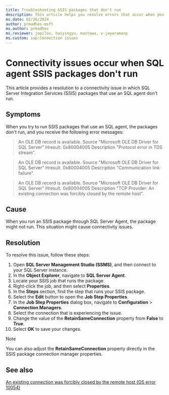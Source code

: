 ```yaml
---
title: Troubleshooting SSIS packages that don't run
description: This article helps you resolve errors that occur when you try to run SSIS packages by using SQL Server Agent.
ms.date: 02/26/2024
author: prmadhes-msft
ms.author: prmadhes
ms.reviewer: jopilov, haiyingyu, mastewa, v-jayaramanp
ms.custom: sap:Connection issues
---
```


# Connectivity issues occur when SQL agent SSIS packages don't run

This article provides a resolution to a connectivity issue in which SQL Server Integration Services (SSIS) packages that use an SQL agent don't run.

## Symptoms

When you try to run SSIS packages that use an SQL agent, the packages don't run, and you receive the following error messages:

> An OLE DB record is available. Source "Microsoft OLE DB Driver for SQL Server" Hresult. 0x80004005 Description "Protocol error in TDS stream".

> An OLE DB record is available. Source "Microsoft OLE DB Driver for SQL Server" Hresult. 0x80004005 Description "Communication link failure".

> An OLE DB record is available. Source "Microsoft OLE DB Driver for SQL Server" Hresult. 0x80004005 Description "TCP Provider: An existing connection was forcibly closed by the remote host".

## Cause

When you run an SSIS package through SQL Server Agent, the package might not run. This situation might cause connectivity issues.

## Resolution

To resolve this issue, follow these steps:

1. Open **SQL Server Management Studio (SSMS)**, and then connect to your SQL Server instance.
1. In the **Object Explorer**, navigate to **SQL Server Agent**.
1. Locate your SSIS job that runs the package.
1. Right-click the job, and then select **Properties**.
1. In the **Steps** section, find the step that runs your SSIS package.
1. Select the **Edit** button to open the **Job Step Properties**.
1. In the **Job Step Properties** dialog box, navigate to **Configuration** > **Connection Managers**.
1. Select the connection that is experiencing the issue.
1. Change the value of the **RetainSameConnection** property from **False** to **True**.
1. Select **OK** to save your changes.

> [!NOTE]
> You can also adjust the **RetainSameConnection** property directly in the SSIS package connection manager properties.

## See also

[An existing connection was forcibly closed by the remote host (OS error 10054)](tls-exist-connection-closed.md)
